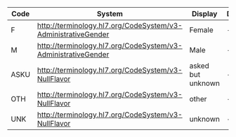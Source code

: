 Code|System|Display|Definition
---|---|---|---
F|http://terminology.hl7.org/CodeSystem/v3-AdministrativeGender|Female|-
M|http://terminology.hl7.org/CodeSystem/v3-AdministrativeGender|Male|-
ASKU|http://terminology.hl7.org/CodeSystem/v3-NullFlavor|asked but unknown|-
OTH|http://terminology.hl7.org/CodeSystem/v3-NullFlavor|other|-
UNK|http://terminology.hl7.org/CodeSystem/v3-NullFlavor|unknown|-
